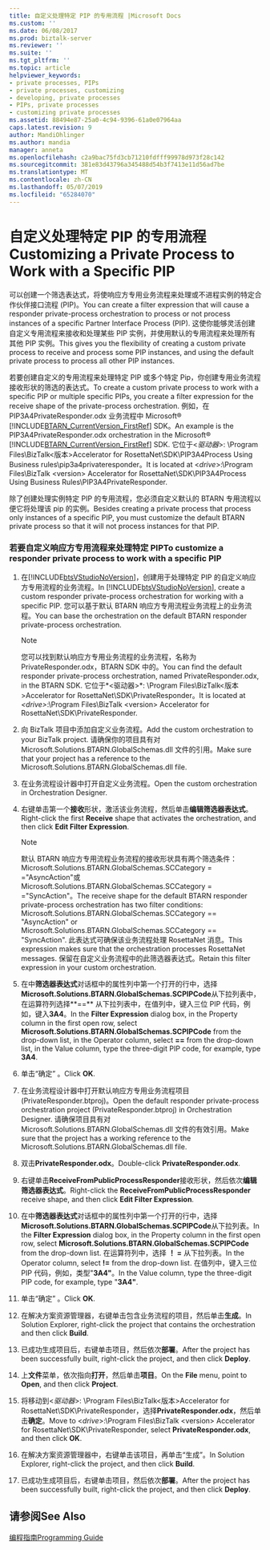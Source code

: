 ```yaml
---
title: 自定义处理特定 PIP 的专用流程 |Microsoft Docs
ms.custom: ''
ms.date: 06/08/2017
ms.prod: biztalk-server
ms.reviewer: ''
ms.suite: ''
ms.tgt_pltfrm: ''
ms.topic: article
helpviewer_keywords:
- private processes, PIPs
- private processes, customizing
- developing, private processes
- PIPs, private processes
- customizing private processes
ms.assetid: 88494e87-25a0-4c94-9396-61a0e07964aa
caps.latest.revision: 9
author: MandiOhlinger
ms.author: mandia
manager: anneta
ms.openlocfilehash: c2a9bac75fd3cb71210fdfff99978d973f28c142
ms.sourcegitcommit: 381e83d43796a345488d54b3f7413e11d56ad7be
ms.translationtype: MT
ms.contentlocale: zh-CN
ms.lasthandoff: 05/07/2019
ms.locfileid: "65284070"
---
```

# <a name="customizing-a-private-process-to-work-with-a-specific-pip"></a><span data-ttu-id="90e0d-102">自定义处理特定 PIP 的专用流程</span><span class="sxs-lookup"><span data-stu-id="90e0d-102">Customizing a Private Process to Work with a Specific PIP</span></span>
<span data-ttu-id="90e0d-103">可以创建一个筛选表达式，将使响应方专用业务流程来处理或不进程实例的特定合作伙伴接口流程 (PIP)。</span><span class="sxs-lookup"><span data-stu-id="90e0d-103">You can create a filter expression that will cause a responder private-process orchestration to process or not process instances of a specific Partner Interface Process (PIP).</span></span> <span data-ttu-id="90e0d-104">这使你能够灵活创建自定义专用流程来接收和处理某些 PIP 实例，并使用默认的专用流程来处理所有其他 PIP 实例。</span><span class="sxs-lookup"><span data-stu-id="90e0d-104">This gives you the flexibility of creating a custom private process to receive and process some PIP instances, and using the default private process to process all other PIP instances.</span></span>  
  
 <span data-ttu-id="90e0d-105">若要创建自定义的专用流程来处理特定 PIP 或多个特定 Pip，你创建专用业务流程接收形状的筛选的表达式。</span><span class="sxs-lookup"><span data-stu-id="90e0d-105">To create a custom private process to work with a specific PIP or multiple specific PIPs, you create a filter expression for the receive shape of the private-process orchestration.</span></span> <span data-ttu-id="90e0d-106">例如，在 PIP3A4PrivateResponder.odx 业务流程中 Microsoft® [!INCLUDE[BTARN_CurrentVersion_FirstRef](../../includes/btarn-currentversion-firstref-md.md)] SDK。</span><span class="sxs-lookup"><span data-stu-id="90e0d-106">An example is the PIP3A4PrivateResponder.odx orchestration in the Microsoft® [!INCLUDE[BTARN_CurrentVersion_FirstRef](../../includes/btarn-currentversion-firstref-md.md)] SDK.</span></span> <span data-ttu-id="90e0d-107">它位于\<*驱动器*\>: \Program Files\BizTalk\<版本\>Accelerator for RosettaNet\SDK\PIP3A4Process Using Business rules\pip3a4privateresponder。</span><span class="sxs-lookup"><span data-stu-id="90e0d-107">It is located at \<*drive*\>:\Program Files\BizTalk \<version\> Accelerator for RosettaNet\SDK\PIP3A4Process Using Business Rules\PIP3A4PrivateResponder.</span></span>  
  
 <span data-ttu-id="90e0d-108">除了创建处理实例特定 PIP 的专用流程，您必须自定义默认的 BTARN 专用流程以便它将处理该 pip 的实例。</span><span class="sxs-lookup"><span data-stu-id="90e0d-108">Besides creating a private process that process only instances of a specific PIP, you must customize the default BTARN private process so that it will not process instances for that PIP.</span></span>  
  
### <a name="to-customize-a-responder-private-process-to-work-with-a-specific-pip"></a><span data-ttu-id="90e0d-109">若要自定义响应方专用流程来处理特定 PIP</span><span class="sxs-lookup"><span data-stu-id="90e0d-109">To customize a responder private process to work with a specific PIP</span></span>  
  
1. <span data-ttu-id="90e0d-110">在[!INCLUDE[btsVStudioNoVersion](../../includes/btsvstudionoversion-md.md)]，创建用于处理特定 PIP 的自定义响应方专用流程的业务流程。</span><span class="sxs-lookup"><span data-stu-id="90e0d-110">In [!INCLUDE[btsVStudioNoVersion](../../includes/btsvstudionoversion-md.md)], create a custom responder private-process orchestration for working with a specific PIP.</span></span> <span data-ttu-id="90e0d-111">您可以基于默认 BTARN 响应方专用流程业务流程上的业务流程。</span><span class="sxs-lookup"><span data-stu-id="90e0d-111">You can base the orchestration on the default BTARN responder private-process orchestration.</span></span>  
  
   > [!NOTE]
   >  <span data-ttu-id="90e0d-112">您可以找到默认响应方专用业务流程的业务流程，名称为 PrivateResponder.odx，BTARN SDK 中的。</span><span class="sxs-lookup"><span data-stu-id="90e0d-112">You can find the default responder private-process orchestration, named PrivateResponder.odx, in the BTARN SDK.</span></span> <span data-ttu-id="90e0d-113">它位于*\<驱动器\>*: \Program Files\BizTalk\<版本\>Accelerator for RosettaNet\SDK\PrivateResponder。</span><span class="sxs-lookup"><span data-stu-id="90e0d-113">It is located at *\<drive\>*:\Program Files\BizTalk \<version\> Accelerator for RosettaNet\SDK\PrivateResponder.</span></span>  
  
2. <span data-ttu-id="90e0d-114">向 BizTalk 项目中添加自定义业务流程。</span><span class="sxs-lookup"><span data-stu-id="90e0d-114">Add the custom orchestration to your BizTalk project.</span></span> <span data-ttu-id="90e0d-115">请确保你的项目具有对 Microsoft.Solutions.BTARN.GlobalSchemas.dll 文件的引用。</span><span class="sxs-lookup"><span data-stu-id="90e0d-115">Make sure that your project has a reference to the Microsoft.Solutions.BTARN.GlobalSchemas.dll file.</span></span>  
  
3. <span data-ttu-id="90e0d-116">在业务流程设计器中打开自定义业务流程。</span><span class="sxs-lookup"><span data-stu-id="90e0d-116">Open the custom orchestration in Orchestration Designer.</span></span>  
  
4. <span data-ttu-id="90e0d-117">右键单击第一个**接收**形状，激活该业务流程，然后单击**编辑筛选器表达式**。</span><span class="sxs-lookup"><span data-stu-id="90e0d-117">Right-click the first **Receive** shape that activates the orchestration, and then click **Edit Filter Expression**.</span></span>  
  
   > [!NOTE]
   >  <span data-ttu-id="90e0d-118">默认 BTARN 响应方专用流程业务流程的接收形状具有两个筛选条件：Microsoft.Solutions.BTARN.GlobalSchemas.SCCategory = ="AsyncAction"或 Microsoft.Solutions.BTARN.GlobalSchemas.SCCategory = ="SyncAction"。</span><span class="sxs-lookup"><span data-stu-id="90e0d-118">The receive shape for the default BTARN responder private-process orchestration has two filter conditions: Microsoft.Solutions.BTARN.GlobalSchemas.SCCategory == "AsyncAction" or Microsoft.Solutions.BTARN.GlobalSchemas.SCCategory == "SyncAction".</span></span> <span data-ttu-id="90e0d-119">此表达式可确保该业务流程处理 RosettaNet 消息。</span><span class="sxs-lookup"><span data-stu-id="90e0d-119">This expression makes sure that the orchestration processes RosettaNet messages.</span></span> <span data-ttu-id="90e0d-120">保留在自定义业务流程中的此筛选器表达式。</span><span class="sxs-lookup"><span data-stu-id="90e0d-120">Retain this filter expression in your custom orchestration.</span></span>  
  
5. <span data-ttu-id="90e0d-121">在中**筛选器表达式**对话框中的属性列中第一个打开的行中，选择**Microsoft.Solutions.BTARN.GlobalSchemas.SCPIPCode**从下拉列表中，在运算符列选择**==** 从下拉列表中，在值列中，键入三位 PIP 代码，例如，键入**3A4**。</span><span class="sxs-lookup"><span data-stu-id="90e0d-121">In the **Filter Expression** dialog box, in the Property column in the first open row, select **Microsoft.Solutions.BTARN.GlobalSchemas.SCPIPCode** from the drop-down list, in the Operator column, select **==** from the drop-down list, in the Value column, type the three-digit PIP code, for example, type **3A4**.</span></span>  
  
6. <span data-ttu-id="90e0d-122">单击“确定” 。</span><span class="sxs-lookup"><span data-stu-id="90e0d-122">Click **OK**.</span></span>  
  
7. <span data-ttu-id="90e0d-123">在业务流程设计器中打开默认响应方专用业务流程项目 (PrivateResponder.btproj)。</span><span class="sxs-lookup"><span data-stu-id="90e0d-123">Open the default responder private-process orchestration project (PrivateResponder.btproj) in Orchestration Designer.</span></span> <span data-ttu-id="90e0d-124">请确保项目具有对 Microsoft.Solutions.BTARN.GlobalSchemas.dll 文件的有效引用。</span><span class="sxs-lookup"><span data-stu-id="90e0d-124">Make sure that the project has a working reference to the Microsoft.Solutions.BTARN.GlobalSchemas.dll file.</span></span>  
  
8. <span data-ttu-id="90e0d-125">双击**PrivateResponder.odx**。</span><span class="sxs-lookup"><span data-stu-id="90e0d-125">Double-click **PrivateResponder.odx**.</span></span>  
  
9. <span data-ttu-id="90e0d-126">右键单击**ReceiveFromPublicProcessResponder**接收形状，然后依次**编辑筛选器表达式**。</span><span class="sxs-lookup"><span data-stu-id="90e0d-126">Right-click the **ReceiveFromPublicProcessResponder** receive shape, and then click **Edit Filter Expression**.</span></span>  
  
10. <span data-ttu-id="90e0d-127">在中**筛选器表达式**对话框中的属性列中第一个打开的行中，选择**Microsoft.Solutions.BTARN.GlobalSchemas.SCPIPCode**从下拉列表。</span><span class="sxs-lookup"><span data-stu-id="90e0d-127">In the **Filter Expression** dialog box, in the Property column in the first open row, select **Microsoft.Solutions.BTARN.GlobalSchemas.SCPIPCode** from the drop-down list.</span></span> <span data-ttu-id="90e0d-128">在运算符列中，选择 **！ =** 从下拉列表。</span><span class="sxs-lookup"><span data-stu-id="90e0d-128">In the Operator column, select **!=** from the drop-down list.</span></span> <span data-ttu-id="90e0d-129">在值列中，键入三位 PIP 代码，例如，类型"**3A4"**。</span><span class="sxs-lookup"><span data-stu-id="90e0d-129">In the Value column, type the three-digit PIP code, for example, type "**3A4"**.</span></span>  
  
11. <span data-ttu-id="90e0d-130">单击“确定” 。</span><span class="sxs-lookup"><span data-stu-id="90e0d-130">Click **OK**.</span></span>  
  
12. <span data-ttu-id="90e0d-131">在解决方案资源管理器，右键单击包含业务流程的项目，然后单击**生成**。</span><span class="sxs-lookup"><span data-stu-id="90e0d-131">In Solution Explorer, right-click the project that contains the orchestration and then click **Build**.</span></span>  
  
13. <span data-ttu-id="90e0d-132">已成功生成项目后，右键单击项目，然后依次**部署**。</span><span class="sxs-lookup"><span data-stu-id="90e0d-132">After the project has been successfully built, right-click the project, and then click **Deploy**.</span></span>  
  
14. <span data-ttu-id="90e0d-133">上**文件**菜单，依次指向**打开**，然后单击**项目**。</span><span class="sxs-lookup"><span data-stu-id="90e0d-133">On the **File** menu, point to **Open**, and then click **Project**.</span></span>  
  
15. <span data-ttu-id="90e0d-134">将移动到\<*驱动器*\>: \Program Files\BizTalk\<版本\>Accelerator for RosettaNet\SDK\PrivateResponder，选择**PrivateResponder.odx**，然后单击**确定**。</span><span class="sxs-lookup"><span data-stu-id="90e0d-134">Move to \<*drive*\>:\Program Files\BizTalk \<version\> Accelerator for RosettaNet\SDK\PrivateResponder, select **PrivateResponder.odx**, and then click **OK**.</span></span>  
  
16. <span data-ttu-id="90e0d-135">在解决方案资源管理器中，右键单击该项目，再单击“生成”。</span><span class="sxs-lookup"><span data-stu-id="90e0d-135">In Solution Explorer, right-click the project, and then click **Build**.</span></span>  
  
17. <span data-ttu-id="90e0d-136">已成功生成项目后，右键单击项目，然后依次**部署**。</span><span class="sxs-lookup"><span data-stu-id="90e0d-136">After the project has been successfully built, right-click the project, and then click **Deploy**.</span></span>  
  
## <a name="see-also"></a><span data-ttu-id="90e0d-137">请参阅</span><span class="sxs-lookup"><span data-stu-id="90e0d-137">See Also</span></span>  
 [<span data-ttu-id="90e0d-138">编程指南</span><span class="sxs-lookup"><span data-stu-id="90e0d-138">Programming Guide</span></span>](../../adapters-and-accelerators/accelerator-rosettanet/programming-guide2.md)